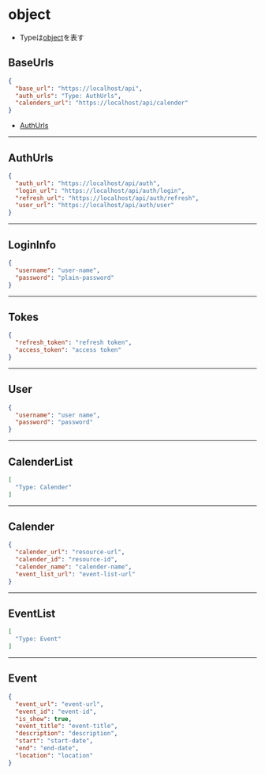 # object

* Typeは[object](object.md)を表す

## BaseUrls

```json
{
  "base_url": "https://localhost/api",
  "auth_urls": "Type: AuthUrls",
  "calenders_url": "https://localhost/api/calender"
}
```

* [AuthUrls](#authurls)

***

## AuthUrls

```json
{
  "auth_url": "https://localhost/api/auth",
  "login_url": "https://localhost/api/auth/login",
  "refresh_url": "https://localhost/api/auth/refresh",
  "user_url": "https://localhost/api/auth/user"
}
```

***

## LoginInfo

```json
{
  "username": "user-name",
  "password": "plain-password"
}
```

***

## Tokes

```json
{
  "refresh_token": "refresh token",
  "access_token": "access token"
}
```

***

## User

```json
{
  "username": "user name",
  "password": "password"
}
```

***

## CalenderList

```json
[
  "Type: Calender"
]
```

***

## Calender

```json
{
  "calender_url": "resource-url",
  "calender_id": "resource-id",
  "calender_name": "calender-name",
  "event_list_url": "event-list-url"
}
```
***

## EventList

```json
[
  "Type: Event"
]
```

***

## Event

```json
{
  "event_url": "event-url",
  "event_id": "event-id",
  "is_show": true,
  "event_title": "event-title",
  "description": "description",
  "start": "start-date",
  "end": "end-date",
  "location": "location"
}
```